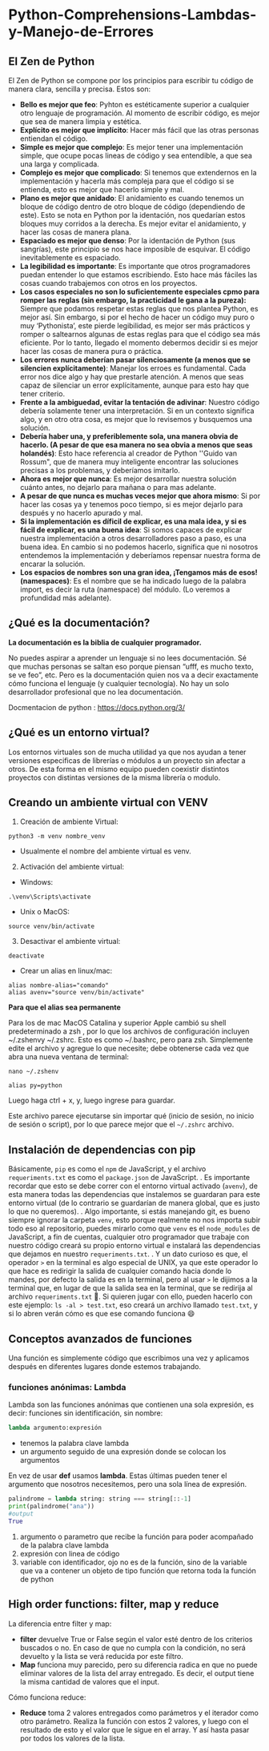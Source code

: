 # Python-Comprehensions-Lambdas-y-Manejo-de-Errores

## El Zen de Python

El Zen de Python se compone por los principios para escribir tu código de manera clara, sencilla y precisa. Estos son:

- **Bello es mejor que feo**:
  Pyhton es estéticamente superior a cualquier otro lenguaje de programación. Al momento de escribir código, es mejor que sea de manera limpia y estética.
- **Explícito es mejor que implícito**:
  Hacer más fácil que las otras personas entiendan el código.
- **Simple es mejor que complejo**:
  Es mejor tener una implementación simple, que ocupe pocas lineas de código y sea entendible, a que sea una larga y complicada.
- **Complejo es mejor que complicado**:
  Si tenemos que extendernos en la implementación y hacerla más compleja para que el código si se entienda, esto es mejor que hacerlo simple y mal.
- **Plano es mejor que anidado**:
  El anidamiento es cuando tenemos un bloque de código dentro de otro bloque de código (dependiendo de este). Esto se nota en Python por la identación, nos quedarían estos bloques muy corridos a la derecha.
  Es mejor evitar el anidamiento, y hacer las cosas de manera plana.
- **Espaciado es mejor que denso**:
  Por la identación de Python (sus sangrías), este principio se nos hace imposible de esquivar. El código inevitablemente es espaciado.
- **La legibilidad es importante**:
  Es importante que otros programadores puedan entender lo que estamos escribiendo. Esto hace más fáciles las cosas cuando trabajemos con otros en los proyectos.
- **Los casos especiales no son lo suficientemente especiales cpmo para romper las reglas (sin embargo, la practicidad le gana a la pureza):**
  Siempre que podamos respetar estas reglas que nos plantea Python, es mejor así. Sin embargo, si por el hecho de hacer un código muy puro o muy ‘Pythonista’, este pierde legibilidad, es mejor ser más prácticos y romper o saltearnos algunas de estas reglas para que el código sea más eficiente. Por lo tanto, llegado el momento debermos decidir si es mejor hacer las cosas de manera pura o práctica.
- **Los errores nunca deberían pasar silenciosamente (a menos que se silencien explícitamente)**:
  Manejar los erroes es fundamental. Cada error nos dice algo y hay que prestarle atención. A menos que seas capaz de silenciar un error explícitamente, aunque para esto hay que tener criterio.
- **Frente a la ambiguedad, evitar la tentación de adivinar**:
  Nuestro código debería solamente tener una interpretación. Si en un contexto significa algo, y en otro otra cosa, es mejor que lo revisemos y busquemos una solución.
- **Debería haber una, y preferiblemente sola, una manera obvia de hacerlo. (A pesar de que esa manera no sea obvia a menos que seas holandés)**:
  Esto hace referencia al creador de Python ''Guido van Rossum", que de manera muy inteligente encontrar las soluciones precisas a los problemas, y deberíamos imitarlo.
- **Ahora es mejor que nunca**:
  Es mejor desarrollar nuestra solución cuánto antes, no dejarlo para mañana o para mas adelante.
- **A pesar de que nunca es muchas veces mejor que ahora mismo**:
  Si por hacer las cosas ya y tenemos poco tiempo, si es mejor dejarlo para después y no hacerlo apurado y mal.
- **Si la implementación es díficil de explicar, es una mala idea, y si es fácil de explicar, es una buena idea**:
  Si somos capaces de explicar nuestra implementación a otros desarrolladores paso a paso, es una buena idea. En cambio si no podemos hacerlo, significa que ni nosotros entendemos la implementación y deberíamos repensar nuestra forma de encarar la solución.
- **Los espacios de nombres son una gran idea, ¡Tengamos más de esos! (namespaces)**:
  Es el nombre que se ha indicado luego de la palabra import, es decir la ruta (namespace) del módulo. (Lo veremos a profundidad más adelante).

## ¿Qué es la documentación?

**La documentación es la biblia de cualquier programador.**

No puedes aspirar a aprender un lenguaje si no lees documentación. Sé que muchas personas se saltan eso porque piensan “ufff, es mucho texto, se ve feo”, etc. Pero es la documentación quien nos va a decir exactamente cómo funciona el lenguaje (y cualquier tecnología). No hay un solo desarrollador profesional que no lea documentación.

Docmentacion de python : https://docs.python.org/3/

## ¿Qué es un entorno virtual?

Los entornos virtuales son de mucha utilidad ya que nos ayudan a tener versiones especificas de librerías o módulos a un proyecto sin afectar a otros. De esta forma en el mismo equipo pueden coexistir distintos proyectos con distintas versiones de la misma librería o modulo.

## Creando un ambiente virtual con VENV

1. Creación de ambiente Virtual:

```
python3 -m venv nombre_venv

```

- Usualmente el nombre del ambiente virtual es venv.

2. Activación del ambiente virtual:

- Windows:

```
.\venv\Scripts\activate
```

- Unix o MacOS:

```
source venv/bin/activate
```

3. Desactivar el ambiente virtual:

```
deactivate
```

- Crear un alias en linux/mac:

```
alias nombre-alias="comando"
alias avenv="source venv/bin/activate"
```

**Para que el alias sea permanente**

Para los de mac
MacOS Catalina y superior
Apple cambió su shell predeterminado a zsh , por lo que los archivos de configuración incluyen ~/.zshenvy ~/.zshrc. Esto es como ~/.bashrc, pero para zsh. Simplemente edite el archivo y agregue lo que necesite; debe obtenerse cada vez que abra una nueva ventana de terminal:

```
nano ~/.zshenv
```

```
alias py=python
```

Luego haga ctrl + x, y, luego ingrese para guardar.

Este archivo parece ejecutarse sin importar qué (inicio de sesión, no inicio de sesión o script), por lo que parece mejor que el `~/.zshrc` archivo.

## Instalación de dependencias con pip

Básicamente, `pip` es como el `npm` de JavaScript, y el archivo `requeriments.txt` es como el `package.json` de JavaScript.
.
Es importante recordar que esto se debe correr con el entorno virtual activado (`avenv`), de esta manera todas las dependencias que instalemos se guardaran para este entorno virtual (de lo contrario se guardarían de manera global, que es justo lo que no queremos).
.
Algo importante, si estás manejando git, es bueno siempre ignorar la carpeta `venv`, esto porque realmente no nos importa subir todo eso al repositorio, puedes mirarlo como que `venv` es el `node_modules` de JavaScript, a fin de cuentas, cualquier otro programador que trabaje con nuestro código creará su propio entorno virtual e instalará las dependencias que dejamos en nuestro `requeriments.txt`.
.
Y un dato curioso es que, el operador `>` en la terminal es algo especial de UNIX, ya que este operador lo que hace es redirigir la salida de cualquier comando hacia donde lo mandes, por defecto la salida es en la terminal, pero al usar `>` le dijimos a la terminal que, en lugar de que la salida sea en la terminal, que se redirija al archivo `requeriments.txt` 👀. Si quieren jugar con ello, pueden hacerlo con este ejemplo: `ls -al > test.txt`, eso creará un archivo llamado `test.txt`, y si lo abren verán cómo es que ese comando funciona 😄

## Conceptos avanzados de funciones

Una función es simplemente código que escribimos una vez y aplicamos después en diferentes lugares donde estemos trabajando.

### funciones anónimas: Lambda

Lambda son las funciones anónimas que contienen una sola expresión, es decir: funciones sin identificación, sin nombre:

```python
lambda argumento:expresión
```

- tenemos la palabra clave lambda
- un argumento seguido de una expresión donde se colocan los argumentos

En vez de usar **def** usamos **lambda**. Estas últimas pueden tener el argumento que nosotros necesitemos, pero una sola línea de expresión.

```python
palindrome = lambda string: string === string[::-1]
print(palindrome("ana"))
#output
True
```

1. argumento o parametro que recibe la función para poder acompañado de la palabra clave lambda
2. expresión con linea de código
3. variable con identificador, ojo no es de la función, sino de la variable que va a contener un objeto de tipo función que retorna toda la función de python

## High order functions: filter, map y reduce

La diferencia entre filter y map:

- **filter** devuelve True or False según el valor esté dentro de los criterios buscados o no. En caso de que no cumpla con la condición, no será devuelto y la lista se verá reducida por este filtro.
- **Map** funciona muy parecido, pero su diferencia radica en que no puede eliminar valores de la lista del array entregado. Es decir, el output tiene la misma cantidad de valores que el input.

Cómo funciona reduce:

- **Reduce** toma 2 valores entregados como parámetros y el iterador como otro parámetro. Realiza la función con estos 2 valores, y luego con el resultado de esto y el valor que le sigue en el array. Y así hasta pasar por todos los valores de la lista.

